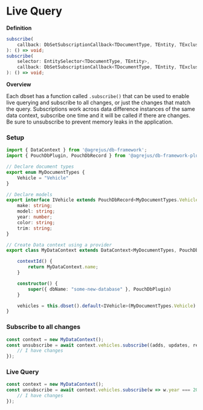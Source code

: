 # Live Query

**Definition**
```typescript
subscribe(
    callback: DbSetSubscriptionCallback<TDocumentType, TEntity, TExclusions>
): () => void;
subscribe(
    selector: EntitySelector<TDocumentType, TEntity>, 
    callback: DbSetSubscriptionCallback<TDocumentType, TEntity, TExclusions>
): () => void;
```

**Overview**

Each dbset has a function called `.subscribe()` that can be used to enable live querying and subscribe to all changes, or just the changes that match the query.  Subscriptions work across data difference instances of the same data context, subscribe one time and it will be called if there are changes.  Be sure to unsubscribe to prevent memory leaks in the application.

### Setup
```typescript
import { DataContext } from '@agrejus/db-framework';
import { PouchDbPlugin, PouchDbRecord } from '@agrejus/db-framework-plugin-pouchdb';

// Declare document types
export enum MyDocumentTypes {
    Vehicle = "Vehicle"
}

// Declare models
export interface IVehicle extends PouchDbRecord<MyDocumentTypes.Vehicle> {
    make: string;
    model: string;
    year: number;
    color: string;
    trim: string;
}

// Create Data context using a provider
export class MyDataContext extends DataContext<MyDocumentTypes, PouchDbRecord<MyDocumentTypes>, "_id" | "_rev"> {

    contextId() {
        return MyDataContext.name;
    }

    constructor() {
        super({ dbName: "some-new-database" }, PouchDbPlugin)
    }

    vehicles = this.dbset().default<IVehicle>(MyDocumentTypes.Vehicle).create();
}
```

### Subscribe to all changes
```typescript
const context = new MyDataContext();
const unsubscribe = await context.vehicles.subscribe((adds, updates, removes) => {
    // I have changes
});
```

### Live Query
```typescript
const context = new MyDataContext();
const unsubscribe = await context.vehicles.subscribe(w => w.year === 2021, (adds, updates, removes) => {
    // I have changes
});
```